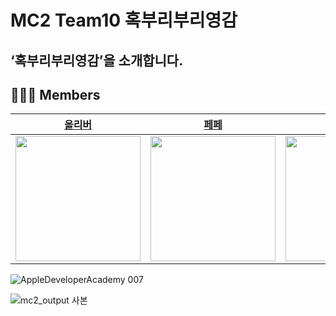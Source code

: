 # MC2 Team10 혹부리부리영감

## ‘혹부리부리영감’을 소개합니다.

## 👨‍👩‍👧 Members




|[올리버](https://github.com/oliver-or-not)|[페페](https://github.com/unboxing96)|[로이스](https://github.com/Jin-s-work)|[가온](https://github.com/xnoag)|[유빈](https://github.com/up-ub)| [수](https://github.com/juungsoolee)|
|:------:|:------:|:------:|:------:|:------:|:------:|
|<img width=200px src="https://user-images.githubusercontent.com/61958748/236503796-c1443da4-61af-4c6a-b186-3e6e9b453882.png"/>|<img width=200px src="https://user-images.githubusercontent.com/61958748/236503835-2ed473d0-47c4-4396-ad63-5a93fa85aef4.png"/>|<img width=200px src="https://user-images.githubusercontent.com/61958748/236504015-91e71fa1-0ee3-4131-9d93-880ba26771bf.png"/>|<img width=200px src="https://user-images.githubusercontent.com/61958748/236503844-3b05cea1-4b36-4398-b05b-9d0241e691a7.png"/>|<img width=200px src="https://user-images.githubusercontent.com/61958748/236503852-bb2f91a5-1940-485f-a55b-f0d8250446cb.png"/>|<img width=200px src="https://user-images.githubusercontent.com/61958748/236503812-9a58c5d6-eb50-435e-a48a-751e23df8656.png"/>|

![AppleDeveloperAcademy 007](https://github.com/DeveloperAcademy-POSTECH/MC2-TEAM10_BURIBURI/assets/61958748/5bf827f5-d371-4d68-9690-00b173322c92)


![mc2_output 사본](https://github.com/DeveloperAcademy-POSTECH/MC2-TEAM10_BURIBURI/assets/61958748/984a1232-b7ef-46ed-b4dd-0efb88d44abb)
